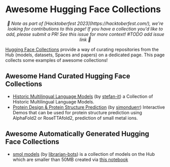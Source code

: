 # Awesome Hugging Face Collections

<p align="center"><em>🎃 Note as part of [Hacktoberfest 2023](https://hacktoberfest.com/), we're looking for contributions to this page! If you have a collection you'd like to add, please submit a PR! See this issue for more context! #TODO add issue link 🎃</em></p>

[Hugging Face Collections](https://huggingface.co/docs/hub/collections) provide a way of curating repositories from the Hub (models, datasets, Spaces and papers) on a dedicated page. This page collects some examples of awesome collections! 

## Awesome Hand Curated Hugging Face Collections
- [Historic Multilingual Language Models](https://huggingface.co/collections/stefan-it/%F0%9F%93%9A-historic-multilingual-language-models-64f9c4f8383bbd73dddd2240) (by [stefan-it](https://huggingface.co/stefan-it)) a Collection of Historic Multilingual Language Models. 
- [Protein Design & Protein Structure Prediction](https://huggingface.co/collections/simonduerr/protein-design---protein-structure-prediction-64f9c6fda9295717466dbe8f) (by [simonduerr](https://huggingface.co/simonduerr)) Interactive Demos that can be used for protein structure prediction using AlphaFold2 or RoseTTAfold2, prediction of small metal ions.

## Awesome Automatically Generated Hugging Face Collections

- [smol models](https://huggingface.co/collections/librarian-bots/smol-models-652032729004117947dc4f27) (by [librarian-bots](https://huggingface.co/librarian-bots)) is a collection of models on the Hub which are smaller than 50MB created via [this notebook](https://huggingface.co/spaces/librarian-bots/tutorials/blob/main/smol_models_collection.ipynb)